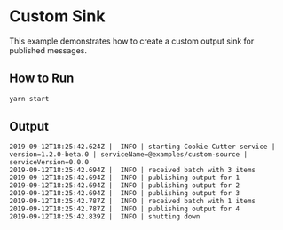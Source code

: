 # Custom Sink

This example demonstrates how to create a custom output sink for published messages.

## How to Run

```bash
yarn start
```

## Output

```
2019-09-12T18:25:42.624Z |  INFO | starting Cookie Cutter service | version=1.2.0-beta.0 | serviceName=@examples/custom-source | serviceVersion=0.0.0
2019-09-12T18:25:42.694Z |  INFO | received batch with 3 items
2019-09-12T18:25:42.694Z |  INFO | publishing output for 1
2019-09-12T18:25:42.694Z |  INFO | publishing output for 2
2019-09-12T18:25:42.694Z |  INFO | publishing output for 3
2019-09-12T18:25:42.787Z |  INFO | received batch with 1 items
2019-09-12T18:25:42.787Z |  INFO | publishing output for 4
2019-09-12T18:25:42.839Z |  INFO | shutting down
```
